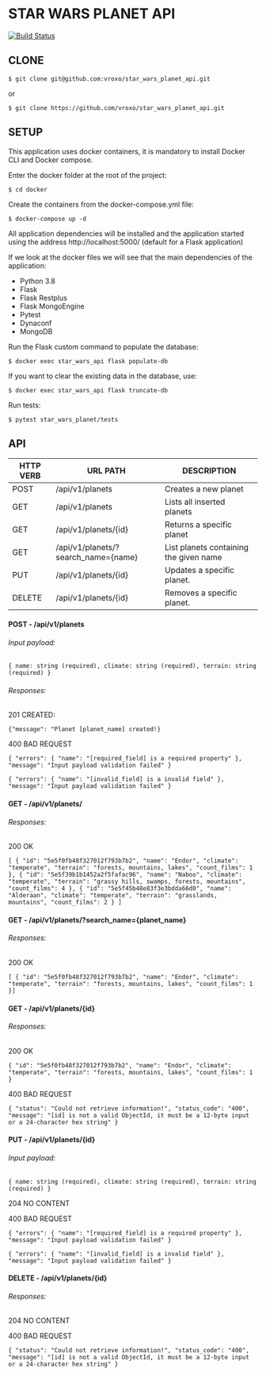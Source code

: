 # STAR WARS PLANET API
[![Build Status](https://travis-ci.com/vroxo/star_wars_planet_api.svg?branch=master)](https://travis-ci.com/vroxo/star_wars_planet_api)

## CLONE

`$ git clone git@github.com:vroxo/star_wars_planet_api.git`

or 

`$ git clone https://github.com/vroxo/star_wars_planet_api.git`

## SETUP

This application uses docker containers, it is mandatory to install Docker CLI and Docker compose.

Enter the docker folder at the root of the project:

`$ cd docker`

Create the containers from the docker-compose.yml file:

`$ docker-compose up -d`

All application dependencies will be installed and the application started using the address http://localhost:5000/ (default for a Flask application)

If we look at the docker files we will see that the main dependencies of the application:

- Python 3.8
- Flask
- Flask Restplus
- Flask MongoEngine
- Pytest
- Dynaconf
- MongoDB

Run the Flask custom command to populate the database:

`$ docker exec star_wars_api flask populate-db`

If you want to clear the existing data in the database, use:

`$ docker exec star_wars_api flask truncate-db`

Run tests:

`$ pytest star_wars_planet/tests`

## API

| HTTP VERB | URL PATH | DESCRIPTION |
|-----------|----------|-------------|
| POST | /api/v1/planets | Creates a new planet | 
| GET | /api/v1/planets | Lists all inserted planets |
| GET | /api/v1/planets/{id} | Returns a specific planet |
| GET | /api/v1/planets/?search_name={name} | List planets containing the given name |
| PUT | /api/v1/planets/{id} | Updates a specific planet. | 
| DELETE | /api/v1/planets/{id} | Removes a specific planet. |

#### POST - /api/v1/planets

###### Input payload:

`{
    name: string (required),
    climate: string (required),
    terrain: string (required)
}`

###### Responses: 

201 CREATED:

`{"message": "Planet [planet_name] created!}`

400 BAD REQUEST

`{
  "errors": {
    "name": "[required_field] is a required property"
  },
  "message": "Input payload validation failed"
}`

`{
  "errors": {
    "name": "[invalid_field] is a invalid field"
  },
  "message": "Input payload validation failed"
}`

#### GET - /api/v1/planets/

###### Responses:

200 OK

`[
  {
    "id": "5e5f0fb48f327012f793b7b2",
    "name": "Endor",
    "climate": "temperate",
    "terrain": "forests, mountains, lakes",
    "count_films": 1
  },
  {
    "id": "5e5f39b1b1452a2f5fafac96",
    "name": "Naboo",
    "climate": "temperate",
    "terrain": "grassy hills, swamps, forests, mountains",
    "count_films": 4
  },
  {
    "id": "5e5f45b48e83f3e3bdda66d0",
    "name": "Alderaan",
    "climate": "temperate",
    "terrain": "grasslands, mountains",
    "count_films": 2
  }
]`

#### GET - /api/v1/planets/?search_name={planet_name}

###### Responses:

200 OK

`[ { "id": "5e5f0fb48f327012f793b7b2", "name": "Endor", "climate": "temperate", "terrain": "forests, mountains, lakes", "count_films": 1 }]`

#### GET - /api/v1/planets/{id}

###### Responses:

200 OK

`{ "id": "5e5f0fb48f327012f793b7b2", "name": "Endor", "climate": "temperate", "terrain": "forests, mountains, lakes", "count_films": 1 }`

400 BAD REQUEST

`{
  "status": "Could not retrieve information!",
  "status_code": "400",
  "message": "[id] is not a valid ObjectId, it must be a 12-byte input or a 24-character hex string"
}`

#### PUT - /api/v1/planets/{id}

###### Input payload:

`{
    name: string (required),
    climate: string (required),
    terrain: string (required)
}`

204 NO CONTENT

400 BAD REQUEST

`{
  "errors": {
    "name": "[required_field] is a required property"
  },
  "message": "Input payload validation failed"
}`

`{
  "errors": {
    "name": "[invalid_field] is a invalid field"
  },
  "message": "Input payload validation failed"
}`

#### DELETE - /api/v1/planets/{id}

###### Responses:

204 NO CONTENT

400 BAD REQUEST

`{
  "status": "Could not retrieve information!",
  "status_code": "400",
  "message": "[id] is not a valid ObjectId, it must be a 12-byte input or a 24-character hex string"
}`
